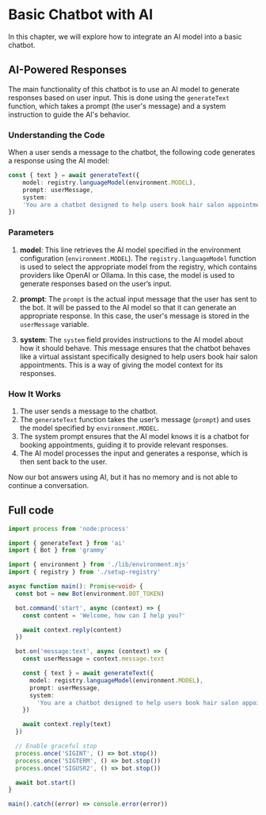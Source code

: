 # Basic Chatbot with AI

In this chapter, we will explore how to integrate an AI model into a basic chatbot.

## AI-Powered Responses

The main functionality of this chatbot is to use an AI model to generate responses based on user input. This is done using the `generateText` function, which takes a prompt (the user's message) and a system instruction to guide the AI's behavior.

### Understanding the Code

When a user sends a message to the chatbot, the following code generates a response using the AI model:

```ts
const { text } = await generateText({
    model: registry.languageModel(environment.MODEL),
    prompt: userMessage,
    system:
    'You are a chatbot designed to help users book hair salon appointments for the next day.',
})
```

### Parameters

1. **model**:
   This line retrieves the AI model specified in the environment configuration (`environment.MODEL`). The `registry.languageModel` function is used to select the appropriate model from the registry, which contains providers like OpenAI or Ollama. In this case, the model is used to generate responses based on the user’s input.

2. **prompt**:
   The `prompt` is the actual input message that the user has sent to the bot. It will be passed to the AI model so that it can generate an appropriate response. In this case, the user's message is stored in the `userMessage` variable.

3. **system**:
   The `system` field provides instructions to the AI model about how it should behave. This message ensures that the chatbot behaves like a virtual assistant specifically designed to help users book hair salon appointments. This is a way of giving the model context for its responses.

### How It Works

1. The user sends a message to the chatbot.
2. The `generateText` function takes the user’s message (`prompt`) and uses the model specified by `environment.MODEL`.
3. The system prompt ensures that the AI model knows it is a chatbot for booking appointments, guiding it to provide relevant responses.
4. The AI model processes the input and generates a response, which is then sent back to the user.

Now our bot answers using AI, but it has no memory and is not able to continue a conversation.

## Full code


```ts title="src/main.ts"
import process from 'node:process'

import { generateText } from 'ai'
import { Bot } from 'grammy'

import { environment } from './lib/environment.mjs'
import { registry } from './setup-registry'

async function main(): Promise<void> {
  const bot = new Bot(environment.BOT_TOKEN)

  bot.command('start', async (context) => {
    const content = 'Welcome, how can I help you?'

    await context.reply(content)
  })

  bot.on('message:text', async (context) => {
    const userMessage = context.message.text

    const { text } = await generateText({
      model: registry.languageModel(environment.MODEL),
      prompt: userMessage,
      system:
        'You are a chatbot designed to help users book hair salon appointments for the next day.',
    })

    await context.reply(text)
  })

  // Enable graceful stop
  process.once('SIGINT', () => bot.stop())
  process.once('SIGTERM', () => bot.stop())
  process.once('SIGUSR2', () => bot.stop())

  await bot.start()
}

main().catch((error) => console.error(error))
```
